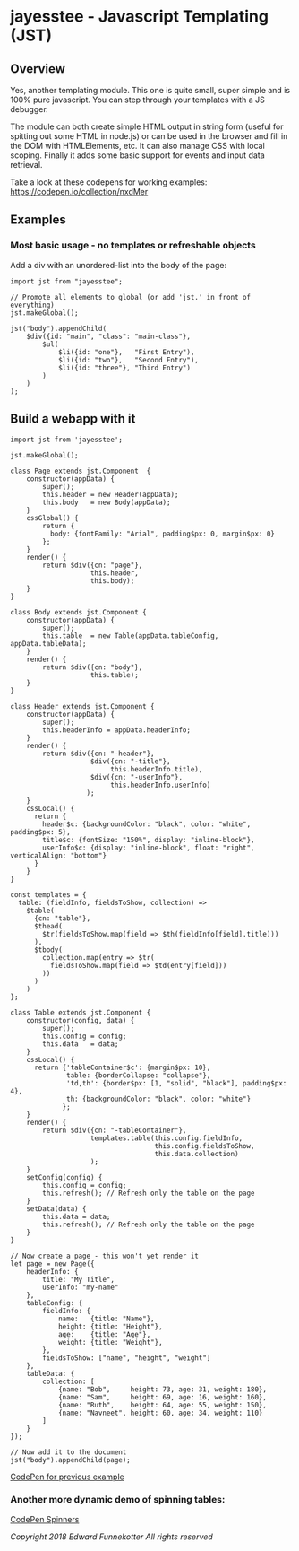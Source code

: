 # jayesstee - Javascript Templating (JST)

## Overview

Yes, another templating module. This one is quite small, super simple and 
is 100% pure javascript. You can step through your templates with a JS
debugger.

The module can both create simple HTML output in string form (useful for 
spitting out some HTML in node.js) or can be used in the browser and fill in the
DOM with HTMLElements, etc. It can also manage CSS with local scoping. Finally it adds
some basic support for events and input data retrieval.

Take a look at these codepens for working examples:  https://codepen.io/collection/nxdMer


## Examples

### Most basic usage - no templates or refreshable objects

Add a div with an unordered-list into the body of the page:

    import jst from "jayesstee";
    
    // Promote all elements to global (or add 'jst.' in front of everything)
    jst.makeGlobal();
    
    jst("body").appendChild(
        $div({id: "main", "class": "main-class"},
            $ul(
                $li({id: "one"},   "First Entry"),
                $li({id: "two"},   "Second Entry"),
                $li({id: "three"}, "Third Entry")
            )
        )
    );

## Build a webapp with it

    import jst from 'jayesstee';
    
    jst.makeGlobal();
    
    class Page extends jst.Component  {
        constructor(appData) {
            super();
            this.header = new Header(appData);
            this.body   = new Body(appData);
        }
        cssGlobal() {
            return {
              body: {fontFamily: "Arial", padding$px: 0, margin$px: 0}
            };      
        }
        render() {
            return $div({cn: "page"},
                        this.header,
                        this.body);
        }
    }
    
    class Body extends jst.Component {
        constructor(appData) {
            super();
            this.table  = new Table(appData.tableConfig, appData.tableData);
        }
        render() {
            return $div({cn: "body"},
                        this.table);
        }
    }
    
    class Header extends jst.Component {
        constructor(appData) {
            super();
            this.headerInfo = appData.headerInfo;
        }
        render() {
            return $div({cn: "-header"},
                        $div({cn: "-title"},
                             this.headerInfo.title),
                        $div({cn: "-userInfo"},
                             this.headerInfo.userInfo)
                       );
        }
        cssLocal() {
          return {
            header$c: {backgroundColor: "black", color: "white", padding$px: 5},
            title$c: {fontSize: "150%", display: "inline-block"},
            userInfo$c: {display: "inline-block", float: "right", verticalAlign: "bottom"}
          }
        }
    }
    
    const templates = {
      table: (fieldInfo, fieldsToShow, collection) => 
        $table(
          {cn: "table"},
          $thead(
            $tr(fieldsToShow.map(field => $th(fieldInfo[field].title)))
          ),
          $tbody(
            collection.map(entry => $tr(
              fieldsToShow.map(field => $td(entry[field]))
            ))
          )
        )
    };
    
    class Table extends jst.Component {
        constructor(config, data) {
            super();
            this.config = config;
            this.data   = data;
        }
        cssLocal() {
          return {'tableContainer$c': {margin$px: 10}, 
                  table: {borderCollapse: "collapse"}, 
                  'td,th': {border$px: [1, "solid", "black"], padding$px: 4},
                  th: {backgroundColor: "black", color: "white"}
                 };
        }
        render() {
            return $div({cn: "-tableContainer"},
                        templates.table(this.config.fieldInfo,
                                        this.config.fieldsToShow,
                                        this.data.collection)
                        );
        }
        setConfig(config) {
            this.config = config;
            this.refresh(); // Refresh only the table on the page
        }
        setData(data) {
            this.data = data;
            this.refresh(); // Refresh only the table on the page
        }
    }
    
    // Now create a page - this won't yet render it
    let page = new Page({
        headerInfo: {
            title: "My Title",
            userInfo: "my-name" 
        },
        tableConfig: {
            fieldInfo: {
                name:   {title: "Name"},
                height: {title: "Height"},
                age:    {title: "Age"},
                weight: {title: "Weight"},
            },
            fieldsToShow: ["name", "height", "weight"]
        },
        tableData: {
            collection: [
                {name: "Bob",     height: 73, age: 31, weight: 180},
                {name: "Sam",     height: 69, age: 16, weight: 160},
                {name: "Ruth",    height: 64, age: 55, weight: 150},
                {name: "Navneet", height: 60, age: 34, weight: 110}
            ]
        }
    });
    
    // Now add it to the document
    jst("body").appendChild(page);


[CodePen for previous example](https://codepen.io/efunneko/pen/XxPjej)

### Another more dynamic demo of spinning tables:

[CodePen Spinners](https://codepen.io/efunneko/pen/bQvLBP)


_Copyright 2018 Edward Funnekotter All rights reserved_
